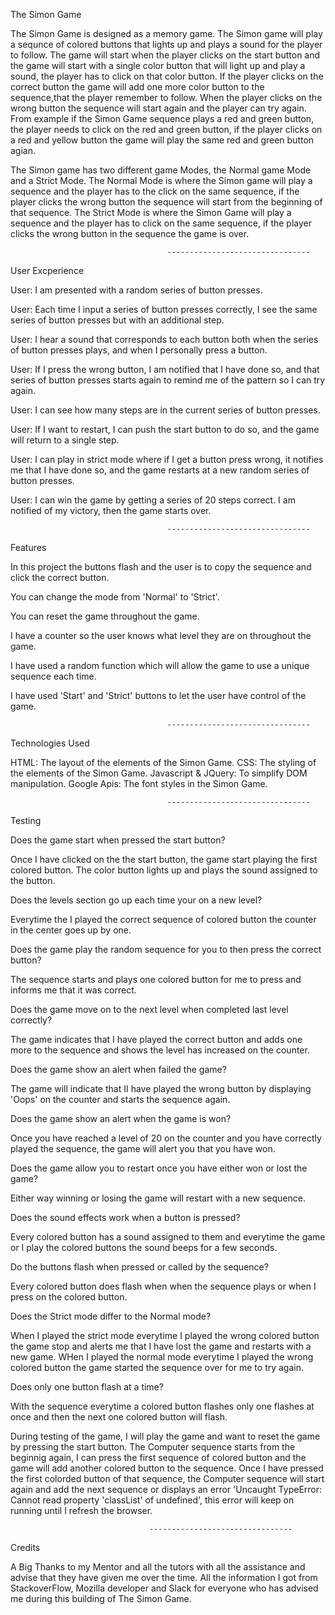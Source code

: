 The Simon Game

The Simon Game is designed as a memory game. The Simon game will play a sequnce of colored buttons that lights up and plays
a sound for the player to follow. The game will start when the player clicks on the start button and the game will start
with a single color button that will light up and play a sound, the player has to click on that color button. If the player
clicks on the correct button the game will add one more color button to the sequence,that the player remember to follow. 
When the player clicks on the wrong button the sequence will start again and the player can try again. From example if the
Simon Game sequence plays a red and green button, the player needs to click on the red and green button, if the player
clicks on a red and yellow button the game will play the same red and green button agian.

The Simon game has two different game Modes, the Normal game Mode and a Strict Mode. The Normal Mode is where the Simon
game will play a sequence and the player has to the click on the same sequence, if the player clicks the wrong button the
sequence will start from the beginning of that sequence. The Strict Mode is where the Simon Game will play a sequence and 
the player has to click on the same sequence, if the player clicks the wrong button in the sequence the game is over. 

                                       --------------------------------

User Excperience

User: I am presented with a random series of button presses.

User: Each time I input a series of button presses correctly, I see the same series of button presses but with an
additional step.

User: I hear a sound that corresponds to each button both when the series of button presses plays, and when I 
personally press a button.

User: If I press the wrong button, I am notified that I have done so, and that series of button presses starts again
to remind me of the pattern so I can try again.

User: I can see how many steps are in the current series of button presses.

User: If I want to restart, I can push the start button to do so, and the game will return to a single step.

User: I can play in strict mode where if I get a button press wrong, it notifies me that I have done so, and the game
restarts at a new random series of button presses.

User: I can win the game by getting a series of 20 steps correct. I am notified of my victory, then the game starts
over.

                                       --------------------------------

Features

In this project the buttons flash and the user is to copy the sequence and click the correct button.

You can change the mode from 'Normal' to 'Strict'.

You can reset the game throughout the game.

I have a counter so the user knows what level they are on throughout the game.

I have used a random function which will allow the game to use a unique sequence each time.

I have used 'Start' and 'Strict' buttons to let the user have control of the game.

                                       --------------------------------

Technologies Used

HTML: The layout of the elements of the Simon Game.
CSS: The styling of the elements of the Simon Game.
Javascript & JQuery: To simplify DOM manipulation.
Google Apis: The font styles in the Simon Game. 

                                       --------------------------------

Testing

Does the game start when pressed the start button?

Once I have clicked on the the start button, the game start playing the first colored button.
The color button lights up and plays the sound assigned to the button.

Does the levels section go up each time your on a new level?

Everytime the I played the correct sequence of colored button the counter in the center goes up by one. 

Does the game play the random sequence for you to then press the correct button?

The sequence starts and plays one colored button for me to press and informs me that it was correct.

Does the game move on to the next level when completed last level correctly?

The game indicates that I have played the correct button and adds one more to the sequence and shows the level has
increased on the counter.

Does the game show an alert when failed the game?

The game will indicate that II have played the wrong button by displaying 'Oops' on the counter and starts the
sequence again.

Does the game show an alert when the game is won?

Once you have reached a level of 20 on the counter and you have correctly played the sequence, the game will alert
you that you have won.

Does the game allow you to restart once you have either won or lost the game?

Either way winning or losing the game will restart with a new sequence.

Does the sound effects work when a button is pressed?

Every colored button has a sound assigned to them and everytime the game or I play the colored buttons the sound
beeps for a few seconds.

Do the buttons flash when pressed or called by the sequence?

Every colored button does flash when when the sequence plays or when I press on the colored button.

Does the Strict mode differ to the Normal mode?

When I played the strict mode everytime I played the wrong colored button the game stop and alerts me that I have
lost the game and restarts with a new game.
WHen I played the normal mode everytime I played the wrong colored button the game started the sequence over for 
me to try again.

Does only one button flash at a time?

With the sequence everytime a colored button flashes only one flashes at once and then the next one colored button
will flash.


During testing of the game, I will play the game and want to reset the game by pressing the start button. The Computer
sequence starts from the beginnig again, I can press the first sequence of colored button and the game will add another
colored button to the sequence. Once I have pressed the first colorded button of that sequence, the Computer sequence
will start again and add the next sequence or displays an error 'Uncaught TypeError: Cannot read property 'classList'
of undefined', this error will keep on running until I refresh the browser.
 

                                   --------------------------------


Credits

A Big Thanks to my Mentor and all the tutors with all the assistance and advise that they have given me over the time.
All the information I got from StackoverFlow, Mozilla developer and Slack for everyone who has advised me during this 
building of The Simon Game.
